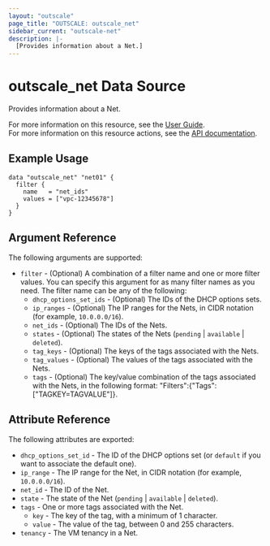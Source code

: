 ```yaml
---
layout: "outscale"
page_title: "OUTSCALE: outscale_net"
sidebar_current: "outscale-net"
description: |-
  [Provides information about a Net.]
---
```


# outscale_net Data Source

Provides information about a Net.

For more information on this resource, see the [User Guide](https://docs.outscale.com/en/userguide/About-VPCs.html).  
For more information on this resource actions, see the [API documentation](https://docs.outscale.com/api#3ds-outscale-api-net).

## Example Usage

```hcl
data "outscale_net" "net01" {
  filter {
    name   = "net_ids"
    values = ["vpc-12345678"]
  }
}
```

## Argument Reference

The following arguments are supported:

* `filter` - (Optional) A combination of a filter name and one or more filter values. You can specify this argument for as many filter names as you need. The filter name can be any of the following:
    * `dhcp_options_set_ids` - (Optional) The IDs of the DHCP options sets.
    * `ip_ranges` - (Optional) The IP ranges for the Nets, in CIDR notation (for example, `10.0.0.0/16`).
    * `net_ids` - (Optional) The IDs of the Nets.
    * `states` - (Optional) The states of the Nets (`pending` \| `available` \| `deleted`).
    * `tag_keys` - (Optional) The keys of the tags associated with the Nets.
    * `tag_values` - (Optional) The values of the tags associated with the Nets.
    * `tags` - (Optional) The key/value combination of the tags associated with the Nets, in the following format: &quot;Filters&quot;:{&quot;Tags&quot;:[&quot;TAGKEY=TAGVALUE&quot;]}.

## Attribute Reference

The following attributes are exported:

* `dhcp_options_set_id` - The ID of the DHCP options set (or `default` if you want to associate the default one).
* `ip_range` - The IP range for the Net, in CIDR notation (for example, `10.0.0.0/16`).
* `net_id` - The ID of the Net.
* `state` - The state of the Net (`pending` \| `available` \| `deleted`).
* `tags` - One or more tags associated with the Net.
    * `key` - The key of the tag, with a minimum of 1 character.
    * `value` - The value of the tag, between 0 and 255 characters.
* `tenancy` - The VM tenancy in a Net.
